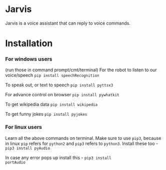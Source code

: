 # Jarvis
Jarvis is a voice assistant that can reply to voice commands.

# Installation
<h3>For windows users</h3>
(run those in command prompt/cmt/terminal) For the robot to listen to our voice/speech <code>pip install speechRecognition</code>

To speak out, or text to speech <code>pip install pyttsx3</code>

For advance control on browser <code>pip install pywhatkit</code>

To get wikipedia data <code>pip install wikipedia</code>

To get funny jokes <code>pip install pyjokes</code>

<h3>For linux users</h3>
Learn all the above commands on terminal. Make sure to use <code>pip3</code>, because in linux <code>pip</code> refers for <code>python2</code> and <code>pip3</code> refers to <code>python3</code>. Install these too - <code>pip3 install pyAudio</code>

In case any error pops up install this - <code>pip3 install portAudio</code>
